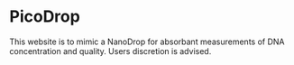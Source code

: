 # PicoDrop
This website is to mimic a NanoDrop for absorbant measurements of DNA concentration and quality. Users discretion is advised.
